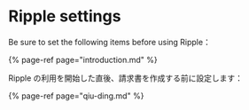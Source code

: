# Ripple settings

Be sure to set the following items before using Ripple：

{% page-ref page="introduction.md" %}

Ripple の利用を開始した直後、請求書を作成する前に設定します：

{% page-ref page="qiu-ding.md" %}



